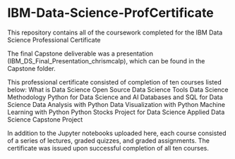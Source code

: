 # IBM-Data-Science-ProfCertificate
This repository contains all of the coursework completed for the IBM Data Science Professional Certificate

The final Capstone deliverable was a presentation (IBM_DS_Final_Presentation_chrismcalp), which can be found in the Capstone folder.

This professional certificate consisted of completion of ten courses listed below:
What is Data Science
Open Source Data Science Tools
Data Science Methodology
Python for Data Science and AI
Databases and SQL for Data Science
Data Analysis with Python
Data Visualization with Python
Machine Learning with Python
Python Stocks Project for Data Science
Applied Data Science Capstone Project

In addition to the Jupyter notebooks uploaded here, each course consisted of a series of lectures, graded quizzes, and graded assignments.
The certificate was issued upon successful completion of all ten courses.
